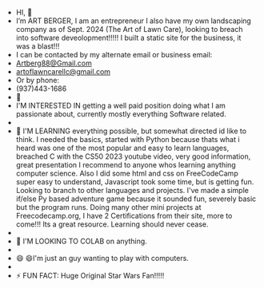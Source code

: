 -    HI,     👋
-  I’m ART BERGER, I am an entrepreneur I also have my own landscaping company as of Sept. 2024 (The Art of Lawn Care), looking to breach into software deveolopment!!!!! I built a static site for the business, it was a blast!!!
-  I can be contacted by my alternate email or business email:
-    Artberg88@Gmail.com
-    artoflawncarellc@gmail.com
-  Or by phone:
-    (937)443-1686
-  👀
-  I'M INTERESTED IN getting a well paid position doing what I am passionate about, currently mostly everything Software related.
-
- 🌱 I'M LEARNING everything possible, but somewhat directed id like to think. I needed the basics, started with Python because thats what i heard was one of the most popular and easy to learn languages, breached C with the CS50 2023 youtube video, very good information, great presentation I recommend to anyone whos learning anything computer science. Also I did some html and css on FreeCodeCamp super easy to understand, Javascript took some time, but is getting fun. Looking to branch to other languages and projects. I've made a simple if/else Py based adventure game because it sounded fun, severely basic but the program runs. Doing many other mini projects at Freecodecamp.org, I have 2 Certifications from their site, more to come!!! Its a great resource. Learning should never cease.
-
- 💞️ I'M LOOKING TO COLAB on anything.
-
- 😄 😄I'm just an guy wanting to play with computers.
-
- ⚡ FUN FACT: Huge Original Star Wars Fan!!!!! 

<!---
ArtBerger88/ArtBerger88 is a ✨ special ✨ repository because its `README.md` (this file) appears on your GitHub profile.
You can click the Preview link to take a look at your changes.
--->

